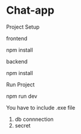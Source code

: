 # Chat-app
Project Setup

frontend

npm install

backend 

npm install 

Run Project

npm run dev

You have to include .exe file 
1) db connnection
2) secret 
